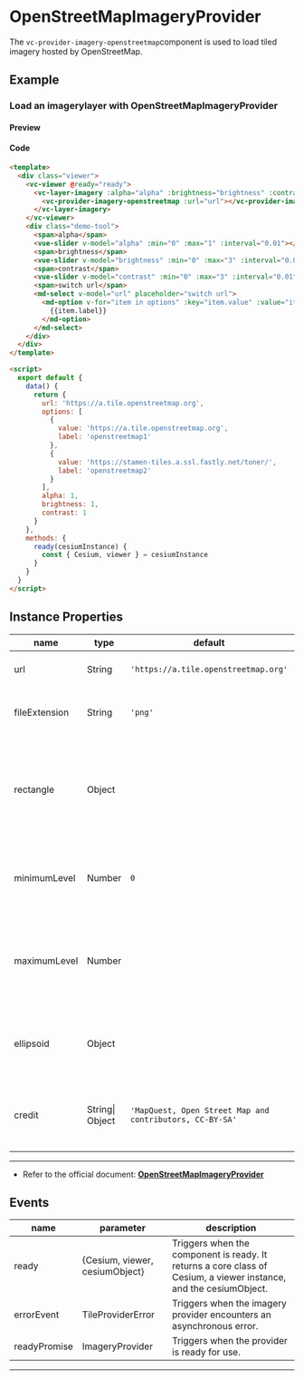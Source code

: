 # OpenStreetMapImageryProvider

The `vc-provider-imagery-openstreetmap`component is used to load tiled imagery hosted by OpenStreetMap.

## Example

### Load an imagerylayer with OpenStreetMapImageryProvider

#### Preview

<doc-preview>
  <template>
    <div class="viewer">
      <vc-viewer @ready="ready">
        <vc-layer-imagery :alpha="alpha" :brightness="brightness" :contrast="contrast">
          <vc-provider-imagery-openstreetmap :url="url"></vc-provider-imagery-openstreetmap>
        </vc-layer-imagery>
      </vc-viewer>
      <div class="demo-tool">
        <span>alpha</span>
        <vue-slider v-model="alpha" :min="0" :max="1" :interval="0.01"  ></vue-slider>
        <span>brightness</span>
        <vue-slider v-model="brightness" :min="0" :max="3" :interval="0.01"  ></vue-slider>
        <span>contrast</span>
        <vue-slider v-model="contrast" :min="0" :max="3" :interval="0.01"  ></vue-slider>
        <span>switch url</span>
        <md-select v-model="url" placeholder="switch url">
          <md-option
            v-for="item in options"
            :key="item.value"
            :value="item.value">
            {{item.label}}
          </md-option>
        </md-select>
      </div>
    </div>
  </template>

  <script>
    export default {
      data () {
        return {
          url: 'https://a.tile.openstreetmap.org',
          options: [{
            value: 'https://a.tile.openstreetmap.org',
            label: 'openstreetmap1'
          }, {
            value: 'https://stamen-tiles.a.ssl.fastly.net/toner/',
            label: 'openstreetmap2'
          }],
          alpha: 1,
          brightness: 1,
          contrast: 1
        }
      },
      methods: {
        ready (cesiumInstance) {
          const {Cesium, viewer} = cesiumInstance
        }
      }
    }
  </script>
</doc-preview>

#### Code

```html
<template>
  <div class="viewer">
    <vc-viewer @ready="ready">
      <vc-layer-imagery :alpha="alpha" :brightness="brightness" :contrast="contrast">
        <vc-provider-imagery-openstreetmap :url="url"></vc-provider-imagery-openstreetmap>
      </vc-layer-imagery>
    </vc-viewer>
    <div class="demo-tool">
      <span>alpha</span>
      <vue-slider v-model="alpha" :min="0" :max="1" :interval="0.01"></vue-slider>
      <span>brightness</span>
      <vue-slider v-model="brightness" :min="0" :max="3" :interval="0.01"></vue-slider>
      <span>contrast</span>
      <vue-slider v-model="contrast" :min="0" :max="3" :interval="0.01"></vue-slider>
      <span>switch url</span>
      <md-select v-model="url" placeholder="switch url">
        <md-option v-for="item in options" :key="item.value" :value="item.value">
          {{item.label}}
        </md-option>
      </md-select>
    </div>
  </div>
</template>

<script>
  export default {
    data() {
      return {
        url: 'https://a.tile.openstreetmap.org',
        options: [
          {
            value: 'https://a.tile.openstreetmap.org',
            label: 'openstreetmap1'
          },
          {
            value: 'https://stamen-tiles.a.ssl.fastly.net/toner/',
            label: 'openstreetmap2'
          }
        ],
        alpha: 1,
        brightness: 1,
        contrast: 1
      }
    },
    methods: {
      ready(cesiumInstance) {
        const { Cesium, viewer } = cesiumInstance
      }
    }
  }
</script>
```

## Instance Properties

<!-- prettier-ignore -->
| name | type | default | description |
| ------------- | ------ | ------- | -------------- |
| url | String | `'https://a.tile.openstreetmap.org'` | `optional`The OpenStreetMap server url. |
| fileExtension | String | `'png'` | `required`The file extension for images on the server. |
| rectangle | Object | | `optional` The rectangle of the layer. **structure: { west: number, south: number, east: number, north: number }** |
| minimumLevel | Number | `0` | `optional`The minimum level-of-detail supported by the imagery provider. |
| maximumLevel | Number | | `optional`The maximum level-of-detail supported by the imagery provider, or undefined if there is no limit. |
| ellipsoid | Object | | `optional`The ellipsoid. If not specified, the WGS84 ellipsoid is used. |
| credit | String\| Object | `'MapQuest, Open Street Map and contributors, CC-BY-SA'` | `optional`A credit for the data source, which is displayed on the canvas. |

---

- Refer to the official document: **[OpenStreetMapImageryProvider](https://cesium.com/docs/cesiumjs-ref-doc/OpenStreetMapImageryProvider.html)**

## Events

<!-- prettier-ignore -->
| name | parameter | description |
| ---- | --------- | ----------- |
| ready | {Cesium, viewer, cesiumObject} | Triggers when the component is ready. It returns a core class of Cesium, a viewer instance, and the cesiumObject. |
| errorEvent | TileProviderError | Triggers when the imagery provider encounters an asynchronous error. |
| readyPromise | ImageryProvider | Triggers when the provider is ready for use. |

---
